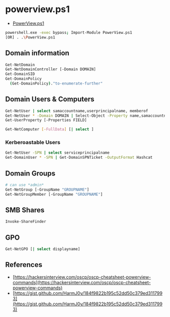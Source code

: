 # powerview.ps1

* [PowerView.ps1](https://github.com/PowerShellMafia/PowerSploit/blob/master/Recon/PowerView.ps1)

```bash
powershell.exe -exec bypass; Import-Module PowerView.ps1
[OR] . .\PowerView.ps1
```

## Domain information

```bash
Get-NetDomain
Get-NetDomainController [-Domain DOMAIN]
Get-DomainSID
Get-DomainPolicy
  (Get-DomainPolicy)."to-enumerate-further"
```

## Domain Users & Computers

```bash
Get-NetUser | select samaccountname,userprincipalname, memberof
Get-NetUser * -Domain DOMAIN | Select-Object -Property name,samaccountname,description,memberof,admincount,userprincipalname, serviceprincipalname, useraccountcontrol
Get-UserProperty [-Properties FIELD]

Get-NetComputer [-FullData] [| select ]
```

### Kerberoastable Users

```bash
Get-NetUser -SPN | select serviceprincipalname
Get-DomainUser * -SPN | Get-DomainSPNTicket -OutputFormat Hashcat
```

## Domain Groups

```bash
# can use *admin*
Get-NetGroup [-GroupName "GROUPNAME"]
Get-NetGroupMember [-GroupName "GROUPNAME"]
```

## SMB Shares

```bash
Invoke-ShareFinder
```

## GPO
```bash
Get-NetGPO [| select displayname]
```

## References

* [https://hackersinterview.com/oscp/oscp-cheatsheet-powerview-commands](https://hackersinterview.com/oscp/oscp-cheatsheet-powerview-commands)
* [https://gist.github.com/HarmJ0y/184f9822b195c52dd50c379ed3117993](https://gist.github.com/HarmJ0y/184f9822b195c52dd50c379ed3117993)